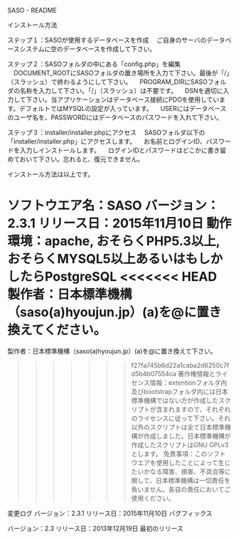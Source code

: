 SASO - README

インストール方法

ステップ１：SASOが使用するデータベースを作成
　ご自身のサーバのデータベースシステムに空のデータベースを作成して下さい。

ステップ２：SASOフォルダの中にある「config.php」を編集
　DOCUMENT_ROOTにSASOフォルダの置き場所を入力て下さい。最後が「/」（スラッシュ）で終わるようにして下さい。
　PROGRAM_DIRにSASOフォルダの名称を入力して下さい。「/」（スラッシュ）は不要です。
　DSNを適切に入力して下さい。当アプリケーションはデータベース接続にPDOを使用しています。デフォルトではMYSQLの設定が入っています。
　USERにはデータベースのユーザ名を、PASSWORDにはデータベースのパスワードを入れて下さい。

ステップ３：installer/installer.phpにアクセス
　SASOフォルダ以下の「installer/installer.php」にアクセスします。
　お名前とログインID、パスワードを入力しインストールします。
　ログインIDとパスワードはどこかに書き留めておいて下さい。忘れると、復元できません。

インストール方法は以上です。

ソフトウエア名：SASO
バージョン：2.3.1
リリース日：2015年11月10日
動作環境：apache, おそらくPHP5.3以上, おそらくMYSQL5以上あるいはもしかしたらPostgreSQL
<<<<<<< HEAD
製作者：日本標準機構（saso(a)hyoujun.jp）(a)を@に置き換えてください。
=======
製作者：日本標準機構（saso(a)hyoujun.jp）(a)を@に置き換えて下さい。
>>>>>>> f27fa745b6d22a1caba2d6250c7fd5b4b07554ca
著作権情報とライセンス情報：extentionフォルダ内及びbootstrapフォルダ内には日本標準機構ではない方が作成したスクリプトが含まれますので、それぞれのライセンスに従って下さい。それ以外のスクリプトは全て日本標準機構が作成しました。日本標準機構が作成したスクリプトはGNU GPLv3とします。
免責事項：このソフトウエアを使用したことによって生じたいかなる障害、損害、不具合等に関して、日本標準機構は一切責任を負いません。各自の責任においてご使用ください。

変更ログ
バージョン：2.3.1
リリース日：2015年11月10日
バグフィックス

バージョン：2.3
リリース日：2013年12月19日
最初のリリース
